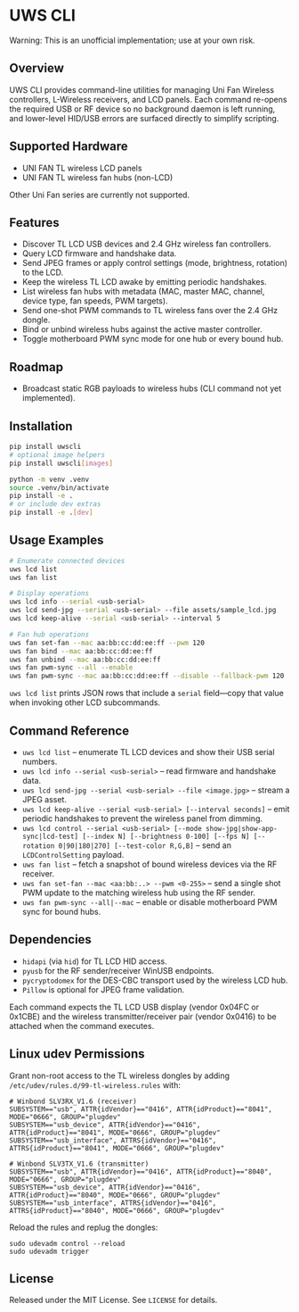 # UWS CLI

Warning: This is an unofficial implementation; use at your own risk.

## Overview

UWS CLI provides command-line utilities for managing Uni Fan Wireless controllers, L-Wireless receivers, and LCD panels. Each command re-opens the required USB or RF device so no background daemon is left running, and lower-level HID/USB errors are surfaced directly to simplify scripting.

## Supported Hardware

- UNI FAN TL wireless LCD panels
- UNI FAN TL wireless fan hubs (non-LCD)

Other Uni Fan series are currently not supported.

## Features

- Discover TL LCD USB devices and 2.4 GHz wireless fan controllers.
- Query LCD firmware and handshake data.
- Send JPEG frames or apply control settings (mode, brightness, rotation) to the LCD.
- Keep the wireless TL LCD awake by emitting periodic handshakes.
- List wireless fan hubs with metadata (MAC, master MAC, channel, device type, fan speeds, PWM targets).
- Send one-shot PWM commands to TL wireless fans over the 2.4 GHz dongle.
- Bind or unbind wireless hubs against the active master controller.
- Toggle motherboard PWM sync mode for one hub or every bound hub.

## Roadmap

- Broadcast static RGB payloads to wireless hubs (CLI command not yet implemented).

## Installation

```bash
pip install uwscli
# optional image helpers
pip install uwscli[images]

python -m venv .venv
source .venv/bin/activate
pip install -e .
# or include dev extras
pip install -e .[dev]
```

## Usage Examples

```bash
# Enumerate connected devices
uws lcd list
uws fan list

# Display operations
uws lcd info --serial <usb-serial>
uws lcd send-jpg --serial <usb-serial> --file assets/sample_lcd.jpg
uws lcd keep-alive --serial <usb-serial> --interval 5

# Fan hub operations
uws fan set-fan --mac aa:bb:cc:dd:ee:ff --pwm 120
uws fan bind --mac aa:bb:cc:dd:ee:ff
uws fan unbind --mac aa:bb:cc:dd:ee:ff
uws fan pwm-sync --all --enable
uws fan pwm-sync --mac aa:bb:cc:dd:ee:ff --disable --fallback-pwm 120
```

`uws lcd list` prints JSON rows that include a `serial` field—copy that value when invoking other LCD subcommands.

## Command Reference

- `uws lcd list` – enumerate TL LCD devices and show their USB serial numbers.
- `uws lcd info --serial <usb-serial>` – read firmware and handshake data.
- `uws lcd send-jpg --serial <usb-serial> --file <image.jpg>` – stream a JPEG asset.
- `uws lcd keep-alive --serial <usb-serial> [--interval seconds]` – emit periodic handshakes to prevent the wireless panel from dimming.
- `uws lcd control --serial <usb-serial> [--mode show-jpg|show-app-sync|lcd-test] [--index N] [--brightness 0-100] [--fps N] [--rotation 0|90|180|270] [--test-color R,G,B]` – send an `LCDControlSetting` payload.
- `uws fan list` – fetch a snapshot of bound wireless devices via the RF receiver.
- `uws fan set-fan --mac <aa:bb:..> --pwm <0-255>` – send a single shot PWM update to the matching wireless hub using the RF sender.
- `uws fan pwm-sync --all|--mac` – enable or disable motherboard PWM sync for bound hubs.

## Dependencies

- `hidapi` (via `hid`) for TL LCD HID access.
- `pyusb` for the RF sender/receiver WinUSB endpoints.
- `pycryptodomex` for the DES-CBC transport used by the wireless LCD hub.
- `Pillow` is optional for JPEG frame validation.

Each command expects the TL LCD USB display (vendor 0x04FC or 0x1CBE) and the wireless transmitter/receiver pair (vendor 0x0416) to be attached when the command executes.

## Linux udev Permissions

Grant non-root access to the TL wireless dongles by adding `/etc/udev/rules.d/99-tl-wireless.rules` with:

```
# Winbond SLV3RX_V1.6 (receiver)
SUBSYSTEM=="usb", ATTR{idVendor}=="0416", ATTR{idProduct}=="8041", MODE="0666", GROUP="plugdev"
SUBSYSTEM=="usb_device", ATTR{idVendor}=="0416", ATTR{idProduct}=="8041", MODE="0666", GROUP="plugdev"
SUBSYSTEM=="usb_interface", ATTRS{idVendor}=="0416", ATTRS{idProduct}=="8041", MODE="0666", GROUP="plugdev"

# Winbond SLV3TX_V1.6 (transmitter)
SUBSYSTEM=="usb", ATTR{idVendor}=="0416", ATTR{idProduct}=="8040", MODE="0666", GROUP="plugdev"
SUBSYSTEM=="usb_device", ATTR{idVendor}=="0416", ATTR{idProduct}=="8040", MODE="0666", GROUP="plugdev"
SUBSYSTEM=="usb_interface", ATTRS{idVendor}=="0416", ATTRS{idProduct}=="8040", MODE="0666", GROUP="plugdev"
```

Reload the rules and replug the dongles:

```
sudo udevadm control --reload
sudo udevadm trigger
```

## License

Released under the MIT License. See `LICENSE` for details.
